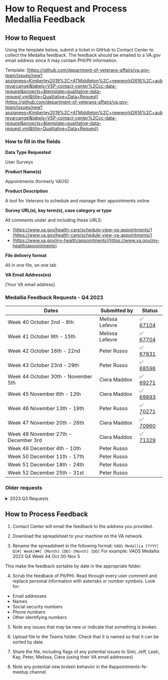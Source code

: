 # **How to Request and Process Medallia Feedback**

## How to Request

Using the template below, submit a ticket in GitHub to Contact Center to collect the Medallia feedback. The feedback should be emailed to a VA.gov email address since it may contain PHI/PII information. 

Template: [https://github.com/department-of-veterans-affairs/va.gov-team/issues/new?assignees=Kimberley2019%2C+ATMiddleton%2C+newworld2616%2C+aubreyarcangel&labels=VSP-contact-center%2Ccc-data-request&projects=&template=qualitative-data-request.yml&title=Qualitative+Data+Request](https://github.com/department-of-veterans-affairs/va.gov-team/issues/new?assignees=Kimberley2019%2C+ATMiddleton%2C+newworld2616%2C+aubreyarcangel&labels=VSP-contact-center%2Ccc-data-request&projects=&template=qualitative-data-request.yml&title=Qualitative+Data+Request)

### How to fill in the fields

**Data Type Requested**

User Surveys

**Product Name(s)**

Appointments (formerly VAOS)

**Product Description**

A tool for Veterans to schedule and manage their appointments online

**Survey URL(s), key term(s), case category or type**

All comments under and including these URLS: 
* [https://www.va.gov/health-care/schedule-view-va-appointments/](https://www.va.gov/health-care/schedule-view-va-appointments/)
* [https://www.va.gov/my-health/appointments](https://www.va.gov/my-health/appointments)

**File delivery format**

All in one file, on one tab

**VA Email Address(es)**

[Your VA email address]

### Medallia Feedback Requests - Q4 2023

| Dates                                | Submitted by     | Status       |
|--------------------------------------|------------------|--------------|
| Week 40 October 2nd - 8th            | Melissa Lefevre  | ✅ [67104](https://github.com/department-of-veterans-affairs/va.gov-team/issues/67104) |
| Week 41 October 9th - 15th           | Melissa Lefevre  | ✅ [67704](https://github.com/department-of-veterans-affairs/va.gov-team/issues/67704)|
| Week 42 October 16th - 22nd          | Peter Russo      | ✅ [67831](https://github.com/department-of-veterans-affairs/va.gov-team/issues/67831) |
| Week 43 October 23rd - 29th          | Peter Russo      | ✅ [68596](https://github.com/department-of-veterans-affairs/va.gov-team/issues/68596) |
| Week 44 October 30th - November 5th  | Ciera Maddox     | ✅ [69271](https://github.com/department-of-veterans-affairs/va.gov-team/issues/69271)|
| Week 45 November 6th - 12th          | Ciera Maddox     | ✅ [69893](https://github.com/department-of-veterans-affairs/va.gov-team/issues/69893)|
| Week 46 November 13th - 19th         | Peter Russo      | ✅ [70271](https://github.com/department-of-veterans-affairs/va.gov-team/issues/70271) |
| Week 47 November 20th - 26th         | Ciera Maddox     | ✅ [70960](https://github.com/department-of-veterans-affairs/va.gov-team/issues/70960) |
| Week 48 November 27th - December 3rd | Ciera Maddox      | ✅ [71329](https://github.com/department-of-veterans-affairs/va.gov-team/issues/71329)|
| Week 49 December 4th - 10th          | Peter Russo      |  |
| Week 50 December 11th - 17th         | Peter Russo       |  |
| Week 51 December 18th - 24th         | Peter Russo       |  |
| Week 52 December 25th - 31st         | Peter Russo       |  |


### Older requests

<details>
<summary>2023 Q3 Requests</summary>

| Dates                                | Submitted by     | Status       |
|--------------------------------------|------------------|--------------|
| July 1 - 30th                        | Leah De La Costa | ✅ 62829     |
| Week 31 July 31 - August 4th         | Leah De La Costa | ✅ 63215     |
| Week 32 August 5th- 13th             | Peter Russo      | ✅ [63535](https://github.com/department-of-veterans-affairs/va.gov-team/issues/63535)      |
| Week 33 August 14th- 20th            | Melissa Lefevre  | ✅ [63912](https://github.com/department-of-veterans-affairs/va.gov-team/issues/63912)        |
| Week 34 August 21st - 27th           | Peter Russo      | ✅ [64324](https://github.com/department-of-veterans-affairs/va.gov-team/issues/64324)         |
| Week 35 August 28th - September 3rd  | Peter Russo      | ✅ [64899](https://github.com/department-of-veterans-affairs/va.gov-team/issues/64899) |
| Week 36 September 4th - 10th         | Peter Russo      | ✅ [65358](https://github.com/department-of-veterans-affairs/va.gov-team/issues/65358) |
| Week 37 September 11th - 17th        | Melissa Lefevre  | ✅ [65740](https://github.com/department-of-veterans-affairs/va.gov-team/issues/65740) |
| Week 38 September 18th - 24th        | Melissa Lefevre  | ✅ [66220](https://github.com/department-of-veterans-affairs/va.gov-team/issues/66220) |
| Week 39 September 25th - October 1st | Melissa Lefevre  | ✅ [66687](https://github.com/department-of-veterans-affairs/va.gov-team/issues/66687) |
</details>

## How to Process Feedback

1. Contact Center will email the feedback to the address you provided.

2. Download the spreadsheet to your machine on the VA network. 

3. Rename the spreadsheet in the following format:
`VAOS Medallia [YYYY] Q[#] Week[##] [Month] [DD]-[Month] [DD]` 
For example: VAOS Medallia 2023 Q4 Week 44 Oct 30-Nov 5

This make the feedback sortable by date in the appropriate folder.

4. Scrub the feedback of PII/PHI. Read through every user comment and replace personal information with asterisks or number symbols.
Look for:
- Email addresses
- Names
- Social security numbers
- Phone numbers
- Other identifying numbers

5. Note any issues that may be new or indicate that something is broken. 

6. Upload file to the Teams folder. Check that it is named so that it can be sorted by date.

7. Share the file, including flags of any potential issues to  Simi, Jeff, Leah, Kay, Peter, Melissa, Ciera (using their VA email addresses)

8. Note any potential new broken behavior in the #appointments-fe-meetup channel.
